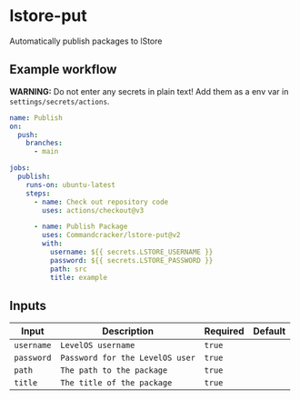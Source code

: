 # lstore-put

Automatically publish packages to lStore

## Example workflow

**WARNING:** Do not enter any secrets in plain text! Add them as a env var in `settings/secrets/actions`.

```yml
name: Publish
on:
  push:
    branches:
      - main

jobs:
  publish:
    runs-on: ubuntu-latest
    steps:
      - name: Check out repository code
        uses: actions/checkout@v3

      - name: Publish Package
        uses: Commandcracker/lstore-put@v2
        with:
          username: ${{ secrets.LSTORE_USERNAME }}
          password: ${{ secrets.LSTORE_PASSWORD }}
          path: src
          title: example
```

## Inputs

| Input      | Description                     | Required | Default |
|------------|---------------------------------|----------|---------|
| `username` | `LevelOS username`              | `true`   |         |
| `password` | `Password for the LevelOS user` | `true`   |         |
| `path`     | `The path to the package`       | `true`   |         |
| `title`    | `The title of the package`      | `true`   |         |

